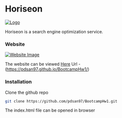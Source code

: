 # Horiseon

[![Logo](https://github.com/pdsan97/BootcampHw1/blob/main/docs/assets/images/Logo.PNG?raw=true)](https://pdsan97.github.io/BootcampHw1/)

Horiseon is a search engine optimization service.

### Website

[![Website Image](https://github.com/pdsan97/BootcampHw1/blob/main/Assets/01-html-css-git-homework-demo.png?raw=true)](https://pdsan97.github.io/BootcampHw1/)

The website can be viewed [Here](https://pdsan97.github.io/BootcampHw1/)
Url - (https://pdsan97.github.io/BootcampHw1/)

### Installation

Clone the github repo

```sh
git clone https://github.com/pdsan97/BootcampHw1.git
```

The index.html file can be opened in browser
